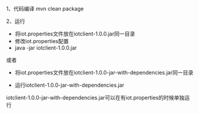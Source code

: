 1、代码编译
mvn clean package

2、运行
- 将iot.properties文件放在iotclient-1.0.0.jar同一目录
- 修改iot.properties配置
- java -jar iotclient-1.0.0.jar

或者

+ 将iot.properties文件放在iotclient-1.0.0-jar-with-dependencies.jar同一目录

+ 运行iotclient-1.0.0-jar-with-dependencies.jar

iotclient-1.0.0-jar-with-dependencies.jar可以在有iot.properties的时候单独运行